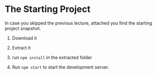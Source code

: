 # The Starting Project
In case you skipped the previous lecture, attached you find the starting project snapshot.

1. Download it

2. Extract it

3. run `npm install` in the extracted folder

4. Run `npm start` to start the development server.

